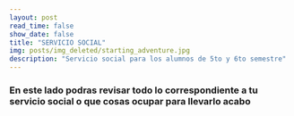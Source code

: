 ```yaml
---
layout: post
read_time: false
show_date: false
title: "SERVICIO SOCIAL"
img: posts/img_deleted/starting_adventure.jpg
description: "Servicio social para los alumnos de 5to y 6to semestre"
---
```


### En este lado podras revisar todo lo correspondiente a tu servicio social o que cosas ocupar para llevarlo acabo
